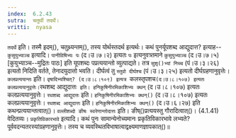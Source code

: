 ```yaml
---
index:  6.2.43
sutra:  चतुर्थी तदर्थे।
vritti:  nyasa
---
```


`तदर्थे` इति। तस्मै इदम्(), चतुथ्र्यन्तम्(), तस्य योर्थस्तदर्थ इत्यर्थः। कथं पुनर्यूपशब्द आद्युदात्त? इत्याह--`कुसुयुभ्याञ्च` इत्यादि। `पानीविषिभ्यः पः` (द।उ।७।२) इत्यतः `पः` इत्यनुवत्र्तमाने `कुसुयुभ्याञ्च` (द।उ।७।५) [कुयुभ्याञ्च--मुद्रितः पाठः] इति यूपशब्दः पप्रत्ययान्तो व्युत्पाद्यते। तत्र `सुशृ()भ्यां निच्च` (पं।उ।३।२६) इत्यतो निदिति वर्तते, तेनादयुदात्तो भवति। दीर्घत्वं तु `स्तुवो दीर्घश्च` (पं।उ।३।२५) इत्यतो दीर्घग्रहणानुवृत्तेः। `कलप्रत्ययान्तः` इति। `वृषादिभ्यश्चित्? (द।उ।८।१०९) इत्यत्र `कलस्तृपशच` (द।उ।८।१०७) इत्यतः कलप्रत्ययानुवृत्तेः। `रथशब्द आद्युदात्तः` इति। हनिकुषिनीरमिकाशिभ्यः क्थन्` (द।उ।८।१०७) इत्यतः कलप्रत्ययानुवृत्तेः। `रथशब्द आद्युदत्तः` इति। `हनिकुषिनीरमिकाशिभ्यः क्थन्()` (द।उ।८।१०७) इत्यतः कलप्रत्ययानुवृत्तेः। `रथशब्द आद्युदात्तः` इति। `हनिकुषिनीरमिकाशिभ्यः क्थन्()` (द।उ।६।२७) इति कथन्प्रत्ययान्तत्वात्()। `वल्लीशब्दो ङीषः स्वरेणान्तोदात्तः` इति। ङीष्()प्रत्ययस्तु गौरादित्वात्()। (4.1.41) वेदितव्यः। `प्रकृतिविकारभावे` इत्यादि। कथं पुनः सामान्येनोच्यमानः प्रकृतिविकारभावे लभ्यते? पूर्ववदन्यतरस्यांग्रहणानुवृत्तेः। तस्य च व्यवस्थितविभाषात्वाद्वक्ष्यमाणज्ञापकात्()॥
